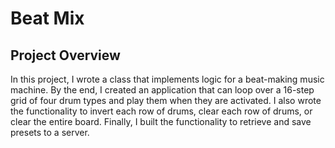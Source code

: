 # Beat Mix

## Project Overview

In this project, I wrote a class that implements logic for a beat-making music machine. By the end, I created an application that can loop over a 16-step grid of four drum types and play them when they are activated. I also wrote the functionality to invert each row of drums, clear each row of drums, or clear the entire board. Finally, I built the functionality to retrieve and save presets to a server.

